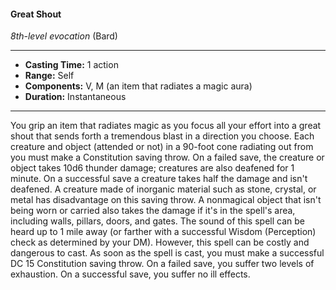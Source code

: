 #### Great Shout
*8th-level evocation* (Bard)
___
- **Casting Time:** 1 action
- **Range:** Self
- **Components:** V, M (an item that radiates a magic aura)
- **Duration:** Instantaneous
---
You grip an item that radiates
magic as you focus all your effort
into a great shout that sends forth a
tremendous blast in a direction you
choose. Each creature and object (attended or not)
in a 90-foot cone radiating out from you must make
a Constitution saving throw. On a failed save, the
creature or object takes 10d6 thunder damage;
creatures are also deafened for 1 minute. On a
successful save a creature takes half the damage and
isn't deafened.
A creature made of inorganic material such as
stone, crystal, or metal has disadvantage on this
saving throw. A nonmagical object that isn't being
worn or carried also takes the damage if it's in the
spell's area, including walls, pillars, doors, and
gates. The sound of this spell can be heard up to 1
mile away (or farther with a successful Wisdom
(Perception) check as determined by your DM).
However, this spell can be costly and dangerous
to cast. As soon as the spell is cast, you must make a
successful DC 15 Constitution saving throw. On a
failed save, you suffer two levels of exhaustion. On a
successful save, you suffer no ill effects.
